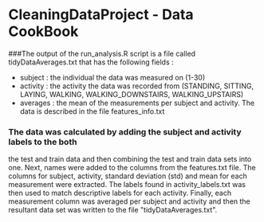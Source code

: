 # CleaningDataProject - Data CookBook

###The output of the run_analysis.R script is a file called tidyDataAverages.txt
that has the following fields :

* subject : the individual the data was measured on (1-30)
* activity : the activity the data was recorded from (STANDING, SITTING, LAYING,
WALKING, WALKING_DOWNSTAIRS, WALKING_UPSTAIRS)
* averages : the mean of the measurements per subject and activity.  The data is 
described in the file features_info.txt

### The data was calculated by adding the subject and activity labels to the both
the test and train data and then combining the test and train data sets into one.
Next, names were added to the columns from the features.txt file.  The columns 
for subject, activity, standard deviation (std) and mean for each measurement 
were extracted.  The labels found in activity_labels.txt was then used to match 
descriptive labels for each activity.  Finally, each measurement column was
averaged per subject and activity and then the resultant data set was written to
the file "tidyDataAverages.txt".